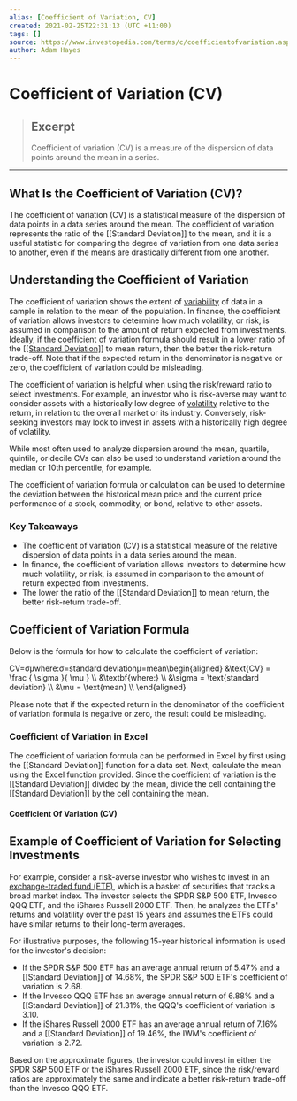 ```yaml
---
alias: [Coefficient of Variation, CV]
created: 2021-02-25T22:31:13 (UTC +11:00)
tags: []
source: https://www.investopedia.com/terms/c/coefficientofvariation.asp
author: Adam Hayes
---
```


# Coefficient of Variation (CV)

> ## Excerpt
> Coefficient of variation (CV) is a measure of the dispersion of data points around the mean in a series.

---
## What Is the Coefficient of Variation (CV)?

The coefficient of variation (CV) is a statistical measure of the dispersion of data points in a data series around the mean. The coefficient of variation represents the ratio of the [[Standard Deviation]] to the mean, and it is a useful statistic for comparing the degree of variation from one data series to another, even if the means are drastically different from one another.

## Understanding the Coefficient of Variation

The coefficient of variation shows the extent of [variability](https://www.investopedia.com/terms/v/variability.asp) of data in a sample in relation to the mean of the population. In finance, the coefficient of variation allows investors to determine how much volatility, or risk, is assumed in comparison to the amount of return expected from investments. Ideally, if the coefficient of variation formula should result in a lower ratio of the [[[Standard Deviation]]](https://www.investopedia.com/terms/s/standarddeviation.asp) to mean return, then the better the risk-return trade-off. Note that if the expected return in the denominator is negative or zero, the coefficient of variation could be misleading.

The coefficient of variation is helpful when using the risk/reward ratio to select investments. For example, an investor who is risk-averse may want to consider assets with a historically low degree of [volatility](https://www.investopedia.com/terms/v/volatility.asp) relative to the return, in relation to the overall market or its industry. Conversely, risk-seeking investors may look to invest in assets with a historically high degree of volatility.

While most often used to analyze dispersion around the mean, quartile, quintile, or decile CVs can also be used to understand variation around the median or 10th percentile, for example.

The coefficient of variation formula or calculation can be used to determine the deviation between the historical mean price and the current price performance of a stock, commodity, or bond, relative to other assets.

### Key Takeaways

-   The coefficient of variation (CV) is a statistical measure of the relative dispersion of data points in a data series around the mean.
-   In finance, the coefficient of variation allows investors to determine how much volatility, or risk, is assumed in comparison to the amount of return expected from investments.
-   The lower the ratio of the [[Standard Deviation]] to mean return, the better risk-return trade-off.

## Coefficient of Variation Formula

Below is the formula for how to calculate the coefficient of variation:

CV\=σμwhere:σ\=standard deviationμ\=mean\\begin{aligned} &\\text{CV} = \\frac { \\sigma }{ \\mu } \\\\ &\\textbf{where:} \\\\ &\\sigma = \\text{standard deviation} \\\\ &\\mu = \\text{mean} \\\\ \\end{aligned}

Please note that if the expected return in the denominator of the coefficient of variation formula is negative or zero, the result could be misleading.

### Coefficient of Variation in Excel

The coefficient of variation formula can be performed in Excel by first using the [[Standard Deviation]] function for a data set. Next, calculate the mean using the Excel function provided. Since the coefficient of variation is the [[Standard Deviation]] divided by the mean, divide the cell containing the [[Standard Deviation]] by the cell containing the mean.

#### Coefficient Of Variation (CV)

## Example of Coefficient of Variation for Selecting Investments

For example, consider a risk-averse investor who wishes to invest in an [exchange-traded fund (ETF)](https://www.investopedia.com/terms/e/etf.asp), which is a basket of securities that tracks a broad market index. The investor selects the SPDR S&P 500 ETF, Invesco QQQ ETF, and the iShares Russell 2000 ETF. Then, he analyzes the ETFs' returns and volatility over the past 15 years and assumes the ETFs could have similar returns to their long-term averages.

For illustrative purposes, the following 15-year historical information is used for the investor's decision:

-   If the SPDR S&P 500 ETF has an average annual return of 5.47% and a [[Standard Deviation]] of 14.68%, the SPDR S&P 500 ETF's coefficient of variation is 2.68.
-   If the Invesco QQQ ETF has an average annual return of 6.88% and a [[Standard Deviation]] of 21.31%, the QQQ's coefficient of variation is 3.10.
-   If the iShares Russell 2000 ETF has an average annual return of 7.16% and a [[Standard Deviation]] of 19.46%, the IWM's coefficient of variation is 2.72.

Based on the approximate figures, the investor could invest in either the SPDR S&P 500 ETF or the iShares Russell 2000 ETF, since the risk/reward ratios are approximately the same and indicate a better risk-return trade-off than the Invesco QQQ ETF.
